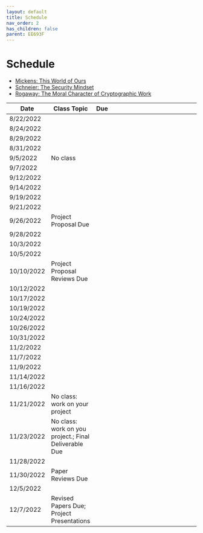 ```yaml
---
layout: default
title: Schedule
nav_order: 2
has_children: false
parent: EE693F
---
```


# Schedule 

- [Mickens: This World of Ours](papers/mickens.pdf)
- [Schneier: The Security Mindset](https://www.schneier.com/blog/archives/2008/03/the_security_mi_1.html)
- [Rogaway: The Moral Character of Cryptographic Work](papers/rogaway.pdf)

| Date       | Class Topic                                           | Due |   |   |   |   |   |   |   |   |   |   |   |   |   |   |   |   |   |   |   |   |   |   |   |
|------------|-------------------------------------------------------|-----|---|---|---|---|---|---|---|---|---|---|---|---|---|---|---|---|---|---|---|---|---|---|---|
|  8/22/2022 |                                                       |     |   |   |   |   |   |   |   |   |   |   |   |   |   |   |   |   |   |   |   |   |   |   |   |
|  8/24/2022 |                                                       |     |   |   |   |   |   |   |   |   |   |   |   |   |   |   |   |   |   |   |   |   |   |   |   |
|  8/29/2022 |                                                       |     |   |   |   |   |   |   |   |   |   |   |   |   |   |   |   |   |   |   |   |   |   |   |   |
|  8/31/2022 |                                                       |     |   |   |   |   |   |   |   |   |   |   |   |   |   |   |   |   |   |   |   |   |   |   |   |
|   9/5/2022 | No class                                              |     |   |   |   |   |   |   |   |   |   |   |   |   |   |   |   |   |   |   |   |   |   |   |   |
|   9/7/2022 |                                                       |     |   |   |   |   |   |   |   |   |   |   |   |   |   |   |   |   |   |   |   |   |   |   |   |
|  9/12/2022 |                                                       |     |   |   |   |   |   |   |   |   |   |   |   |   |   |   |   |   |   |   |   |   |   |   |   |
|  9/14/2022 |                                                       |     |   |   |   |   |   |   |   |   |   |   |   |   |   |   |   |   |   |   |   |   |   |   |   |
|  9/19/2022 |                                                       |     |   |   |   |   |   |   |   |   |   |   |   |   |   |   |   |   |   |   |   |   |   |   |   |
|  9/21/2022 |                                                       |     |   |   |   |   |   |   |   |   |   |   |   |   |   |   |   |   |   |   |   |   |   |   |   |
|  9/26/2022 | Project Proposal Due                                  |     |   |   |   |   |   |   |   |   |   |   |   |   |   |   |   |   |   |   |   |   |   |   |   |
|  9/28/2022 |                                                       |     |   |   |   |   |   |   |   |   |   |   |   |   |   |   |   |   |   |   |   |   |   |   |   |
|  10/3/2022 |                                                       |     |   |   |   |   |   |   |   |   |   |   |   |   |   |   |   |   |   |   |   |   |   |   |   |
|  10/5/2022 |                                                       |     |   |   |   |   |   |   |   |   |   |   |   |   |   |   |   |   |   |   |   |   |   |   |   |
| 10/10/2022 | Project Proposal Reviews Due                          |     |   |   |   |   |   |   |   |   |   |   |   |   |   |   |   |   |   |   |   |   |   |   |   |
| 10/12/2022 |                                                       |     |   |   |   |   |   |   |   |   |   |   |   |   |   |   |   |   |   |   |   |   |   |   |   |
| 10/17/2022 |                                                       |     |   |   |   |   |   |   |   |   |   |   |   |   |   |   |   |   |   |   |   |   |   |   |   |
| 10/19/2022 |                                                       |     |   |   |   |   |   |   |   |   |   |   |   |   |   |   |   |   |   |   |   |   |   |   |   |
| 10/24/2022 |                                                       |     |   |   |   |   |   |   |   |   |   |   |   |   |   |   |   |   |   |   |   |   |   |   |   |
| 10/26/2022 |                                                       |     |   |   |   |   |   |   |   |   |   |   |   |   |   |   |   |   |   |   |   |   |   |   |   |
| 10/31/2022 |                                                       |     |   |   |   |   |   |   |   |   |   |   |   |   |   |   |   |   |   |   |   |   |   |   |   |
|  11/2/2022 |                                                       |     |   |   |   |   |   |   |   |   |   |   |   |   |   |   |   |   |   |   |   |   |   |   |   |
|  11/7/2022 |                                                       |     |   |   |   |   |   |   |   |   |   |   |   |   |   |   |   |   |   |   |   |   |   |   |   |
|  11/9/2022 |                                                       |     |   |   |   |   |   |   |   |   |   |   |   |   |   |   |   |   |   |   |   |   |   |   |   |
| 11/14/2022 |                                                       |     |   |   |   |   |   |   |   |   |   |   |   |   |   |   |   |   |   |   |   |   |   |   |   |
| 11/16/2022 |                                                       |     |   |   |   |   |   |   |   |   |   |   |   |   |   |   |   |   |   |   |   |   |   |   |   |
| 11/21/2022 | No class: work on your project                        |     |   |   |   |   |   |   |   |   |   |   |   |   |   |   |   |   |   |   |   |   |   |   |   |
| 11/23/2022 | No class: work on you project.; Final Deliverable Due |     |   |   |   |   |   |   |   |   |   |   |   |   |   |   |   |   |   |   |   |   |   |   |   |
| 11/28/2022 |                                                       |     |   |   |   |   |   |   |   |   |   |   |   |   |   |   |   |   |   |   |   |   |   |   |   |
| 11/30/2022 | Paper Reviews Due                                     |     |   |   |   |   |   |   |   |   |   |   |   |   |   |   |   |   |   |   |   |   |   |   |   |
|  12/5/2022 |                                                       |     |   |   |   |   |   |   |   |   |   |   |   |   |   |   |   |   |   |   |   |   |   |   |   |
|  12/7/2022 | Revised Papers Due; Project Presentations             |     |   |   |   |   |   |   |   |   |   |   |   |   |   |   |   |   |   |   |   |   |   |   |   |